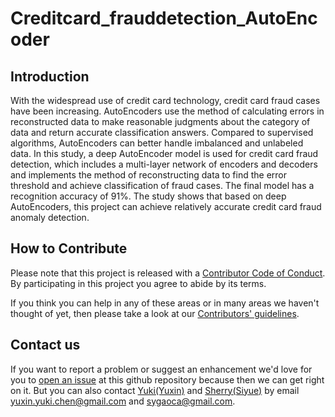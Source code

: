 # Creditcard_frauddetection_AutoEncoder

## Introduction
With the widespread use of credit card technology, credit card fraud cases have been increasing. AutoEncoders
use the method of calculating errors in reconstructed data to make reasonable judgments about the category
of data and return accurate classification answers. Compared to supervised algorithms, AutoEncoders can
better handle imbalanced and unlabeled data. In this study, a deep AutoEncoder model is used for credit card
fraud detection, which includes a multi-layer network of encoders and decoders and implements the method
of reconstructing data to find the error threshold and achieve classification of fraud cases. The final model has
a recognition accuracy of 91%. The study shows that based on deep AutoEncoders, this project can achieve
relatively accurate credit card fraud anomaly detection.


## How to Contribute
Please note that this project is released with a [Contributor Code of Conduct](/CODE_OF_CONDUCT.md).
By participating in this project you agree to abide by its terms.              
         
If you think you can help in any of these areas or in many areas we haven't thought of yet, then please take a look at our [Contributors' guidelines](/CONTRIBUTING.md).          
           
## Contact us
If you want to report a problem or suggest an enhancement we'd love for you to [open an issue](../../issues) at this github repository because then we can get right on it. But you can also contact [Yuki(Yuxin)](https://github.com/YukiChen-yuxin) and [Sherry(Siyue)](https://github.com/sherriyiou) by email yuxin.yuki.chen@gmail.com and sygaoca@gmail.com.
